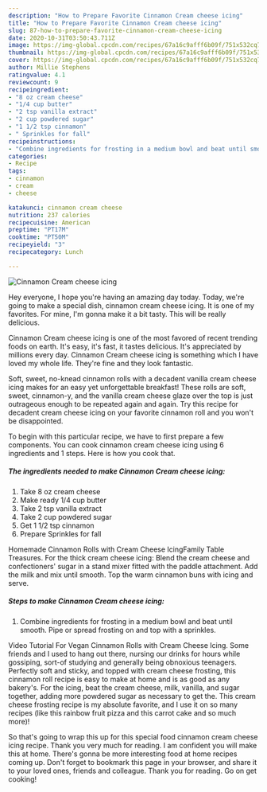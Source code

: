 ```yaml
---
description: "How to Prepare Favorite Cinnamon Cream cheese icing"
title: "How to Prepare Favorite Cinnamon Cream cheese icing"
slug: 87-how-to-prepare-favorite-cinnamon-cream-cheese-icing
date: 2020-10-31T03:50:43.711Z
image: https://img-global.cpcdn.com/recipes/67a16c9afff6b09f/751x532cq70/cinnamon-cream-cheese-icing-recipe-main-photo.jpg
thumbnail: https://img-global.cpcdn.com/recipes/67a16c9afff6b09f/751x532cq70/cinnamon-cream-cheese-icing-recipe-main-photo.jpg
cover: https://img-global.cpcdn.com/recipes/67a16c9afff6b09f/751x532cq70/cinnamon-cream-cheese-icing-recipe-main-photo.jpg
author: Millie Stephens
ratingvalue: 4.1
reviewcount: 9
recipeingredient:
- "8 oz cream cheese"
- "1/4 cup butter"
- "2 tsp vanilla extract"
- "2 cup powdered sugar"
- "1 1/2 tsp cinnamon"
- " Sprinkles for fall"
recipeinstructions:
- "Combine ingredients for frosting in a medium bowl and beat until smooth. Pipe or spread frosting on and top with a sprinkles."
categories:
- Recipe
tags:
- cinnamon
- cream
- cheese

katakunci: cinnamon cream cheese 
nutrition: 237 calories
recipecuisine: American
preptime: "PT17M"
cooktime: "PT50M"
recipeyield: "3"
recipecategory: Lunch

---
```



![Cinnamon Cream cheese icing](https://img-global.cpcdn.com/recipes/67a16c9afff6b09f/751x532cq70/cinnamon-cream-cheese-icing-recipe-main-photo.jpg)

Hey everyone, I hope you're having an amazing day today. Today, we're going to make a special dish, cinnamon cream cheese icing. It is one of my favorites. For mine, I'm gonna make it a bit tasty. This will be really delicious.

Cinnamon Cream cheese icing is one of the most favored of recent trending foods on earth. It's easy, it's fast, it tastes delicious. It's appreciated by millions every day. Cinnamon Cream cheese icing is something which I have loved my whole life. They're fine and they look fantastic.

Soft, sweet, no-knead cinnamon rolls with a decadent vanilla cream cheese icing makes for an easy yet unforgettable breakfast! These rolls are soft, sweet, cinnamon-y, and the vanilla cream cheese glaze over the top is just outrageous enough to be repeated again and again. Try this recipe for decadent cream cheese icing on your favorite cinnamon roll and you won&#39;t be disappointed.


To begin with this particular recipe, we have to first prepare a few components. You can cook cinnamon cream cheese icing using 6 ingredients and 1 steps. Here is how you cook that.

<!--inarticleads1-->

##### The ingredients needed to make Cinnamon Cream cheese icing:

1. Take 8 oz cream cheese
1. Make ready 1/4 cup butter
1. Take 2 tsp vanilla extract
1. Take 2 cup powdered sugar
1. Get 1 1/2 tsp cinnamon
1. Prepare  Sprinkles for fall


Homemade Cinnamon Rolls with Cream Cheese IcingFamily Table Treasures. For the thick cream cheese icing: Blend the cream cheese and confectioners&#39; sugar in a stand mixer fitted with the paddle attachment. Add the milk and mix until smooth. Top the warm cinnamon buns with icing and serve. 

<!--inarticleads2-->

##### Steps to make Cinnamon Cream cheese icing:

1. Combine ingredients for frosting in a medium bowl and beat until smooth. Pipe or spread frosting on and top with a sprinkles.


Video Tutorial For Vegan Cinnamon Rolls with Cream Cheese Icing. Some friends and I used to hang out there, nursing our drinks for hours while gossiping, sort-of studying and generally being obnoxious teenagers. Perfectly soft and sticky, and topped with cream cheese frosting, this cinnamon roll recipe is easy to make at home and is as good as any bakery&#39;s. For the icing, beat the cream cheese, milk, vanilla, and sugar together, adding more powdered sugar as necessary to get the. This cream cheese frosting recipe is my absolute favorite, and I use it on so many recipes (like this rainbow fruit pizza and this carrot cake and so much more)! 

So that's going to wrap this up for this special food cinnamon cream cheese icing recipe. Thank you very much for reading. I am confident you will make this at home. There's gonna be more interesting food at home recipes coming up. Don't forget to bookmark this page in your browser, and share it to your loved ones, friends and colleague. Thank you for reading. Go on get cooking!
